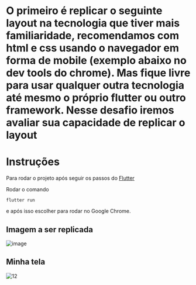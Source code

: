 # O primeiro é replicar o seguinte layout na tecnologia que tiver mais familiaridade, recomendamos com html e css usando o navegador em forma de mobile (exemplo abaixo no dev tools do chrome). Mas fique livre para usar qualquer outra tecnologia até mesmo o próprio flutter ou outro framework. Nesse desafio iremos avaliar sua capacidade de replicar o layout

# Instruções

Para rodar o  projeto após seguir os passos do [Flutter](https://docs.flutter.dev/get-started/install?utm_source=google)

Rodar o comando 

```flutter run```

e após isso escolher para rodar no Google Chrome.

## Imagem a ser replicada

![image](https://user-images.githubusercontent.com/57512581/142489639-6ef54c72-c62e-4526-848c-79adffe7c03e.png)


## Minha tela

![12](https://user-images.githubusercontent.com/57512581/142556252-7e1ea705-263a-4fc6-aad6-d81d5680a153.png)

